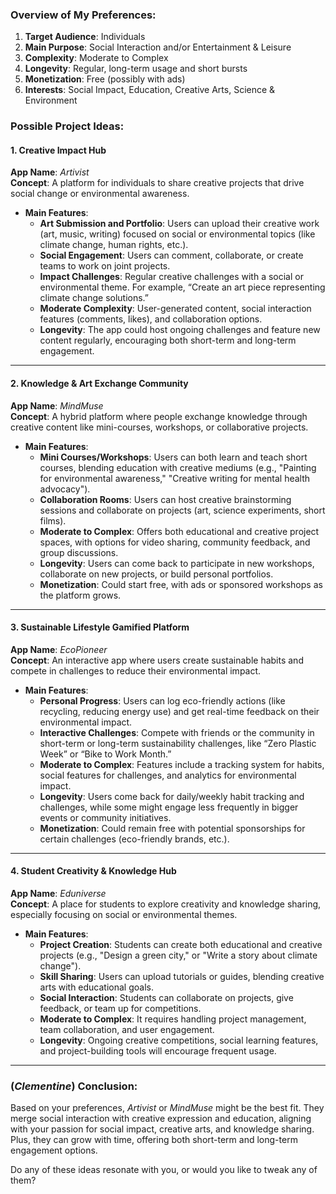 ### Overview of My Preferences:
1. **Target Audience**: Individuals
2. **Main Purpose**: Social Interaction and/or Entertainment & Leisure
3. **Complexity**: Moderate to Complex
4. **Longevity**: Regular, long-term usage and short bursts
5. **Monetization**: Free (possibly with ads)
6. **Interests**: Social Impact, Education, Creative Arts, Science & Environment

### Possible Project Ideas:

#### 1. **Creative Impact Hub**  
**App Name**: *Artivist*  
**Concept**: A platform for individuals to share creative projects that drive social change or environmental awareness.

- **Main Features**:
  - **Art Submission and Portfolio**: Users can upload their creative work (art, music, writing) focused on social or environmental topics (like climate change, human rights, etc.).
  - **Social Engagement**: Users can comment, collaborate, or create teams to work on joint projects.
  - **Impact Challenges**: Regular creative challenges with a social or environmental theme. For example, “Create an art piece representing climate change solutions.”
  - **Moderate Complexity**: User-generated content, social interaction features (comments, likes), and collaboration options.
  - **Longevity**: The app could host ongoing challenges and feature new content regularly, encouraging both short-term and long-term engagement.

---

#### 2. **Knowledge & Art Exchange Community**  
**App Name**: *MindMuse*  
**Concept**: A hybrid platform where people exchange knowledge through creative content like mini-courses, workshops, or collaborative projects.

- **Main Features**:
  - **Mini Courses/Workshops**: Users can both learn and teach short courses, blending education with creative mediums (e.g., "Painting for environmental awareness," "Creative writing for mental health advocacy").
  - **Collaboration Rooms**: Users can host creative brainstorming sessions and collaborate on projects (art, science experiments, short films).
  - **Moderate to Complex**: Offers both educational and creative project spaces, with options for video sharing, community feedback, and group discussions.
  - **Longevity**: Users can come back to participate in new workshops, collaborate on new projects, or build personal portfolios.
  - **Monetization**: Could start free, with ads or sponsored workshops as the platform grows.

---

#### 3. **Sustainable Lifestyle Gamified Platform**  
**App Name**: *EcoPioneer*  
**Concept**: An interactive app where users create sustainable habits and compete in challenges to reduce their environmental impact.

- **Main Features**:
  - **Personal Progress**: Users can log eco-friendly actions (like recycling, reducing energy use) and get real-time feedback on their environmental impact.
  - **Interactive Challenges**: Compete with friends or the community in short-term or long-term sustainability challenges, like “Zero Plastic Week” or “Bike to Work Month.”
  - **Moderate to Complex**: Features include a tracking system for habits, social features for challenges, and analytics for environmental impact.
  - **Longevity**: Users come back for daily/weekly habit tracking and challenges, while some might engage less frequently in bigger events or community initiatives.
  - **Monetization**: Could remain free with potential sponsorships for certain challenges (eco-friendly brands, etc.).

---

#### 4. **Student Creativity & Knowledge Hub**  
**App Name**: *Eduniverse*  
**Concept**: A place for students to explore creativity and knowledge sharing, especially focusing on social or environmental themes.

- **Main Features**:
  - **Project Creation**: Students can create both educational and creative projects (e.g., "Design a green city," or "Write a story about climate change").
  - **Skill Sharing**: Users can upload tutorials or guides, blending creative arts with educational goals.
  - **Social Interaction**: Students can collaborate on projects, give feedback, or team up for competitions.
  - **Moderate to Complex**: It requires handling project management, team collaboration, and user engagement.
  - **Longevity**: Ongoing creative competitions, social learning features, and project-building tools will encourage frequent usage.

---

### (*Clementine*) Conclusion:
Based on your preferences, *Artivist* or *MindMuse* might be the best fit. They merge social interaction with creative expression and education, aligning with your passion for social impact, creative arts, and knowledge sharing. Plus, they can grow with time, offering both short-term and long-term engagement options.

Do any of these ideas resonate with you, or would you like to tweak any of them?